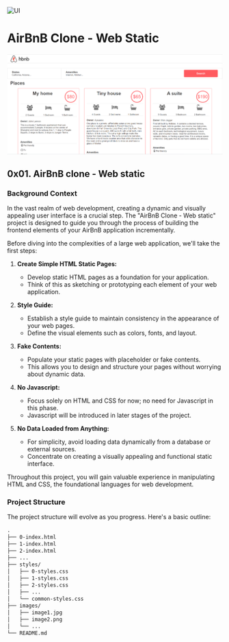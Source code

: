 ![UI](https://github.com/BrianScotty/AirBnB_clone/assets/133222271/e2ac42a5-ca39-4776-9a26-b527290e41d2)

# AirBnB Clone - Web Static

![AirBnB Clone Overview](./images/UI.png)

## 0x01. AirBnB clone - Web static

### Background Context

In the vast realm of web development, creating a dynamic and visually appealing user interface is a crucial step. The "AirBnB Clone - Web static" project is designed to guide you through the process of building the frontend elements of your AirBnB application incrementally.

Before diving into the complexities of a large web application, we'll take the first steps:

1. **Create Simple HTML Static Pages:**

   - Develop static HTML pages as a foundation for your application.
   - Think of this as sketching or prototyping each element of your web application.

2. **Style Guide:**

   - Establish a style guide to maintain consistency in the appearance of your web pages.
   - Define the visual elements such as colors, fonts, and layout.

3. **Fake Contents:**

   - Populate your static pages with placeholder or fake contents.
   - This allows you to design and structure your pages without worrying about dynamic data.

4. **No Javascript:**

   - Focus solely on HTML and CSS for now; no need for Javascript in this phase.
   - Javascript will be introduced in later stages of the project.

5. **No Data Loaded from Anything:**
   - For simplicity, avoid loading data dynamically from a database or external sources.
   - Concentrate on creating a visually appealing and functional static interface.

Throughout this project, you will gain valuable experience in manipulating HTML and CSS, the foundational languages for web development.

### Project Structure

The project structure will evolve as you progress. Here's a basic outline:

```plaintext
.
├── 0-index.html
├── 1-index.html
├── 2-index.html
├── ...
├── styles/
│   ├── 0-styles.css
│   ├── 1-styles.css
│   ├── 2-styles.css
│   ├── ...
│   └── common-styles.css
├── images/
│   ├── image1.jpg
│   ├── image2.png
│   └── ...
└── README.md

```
